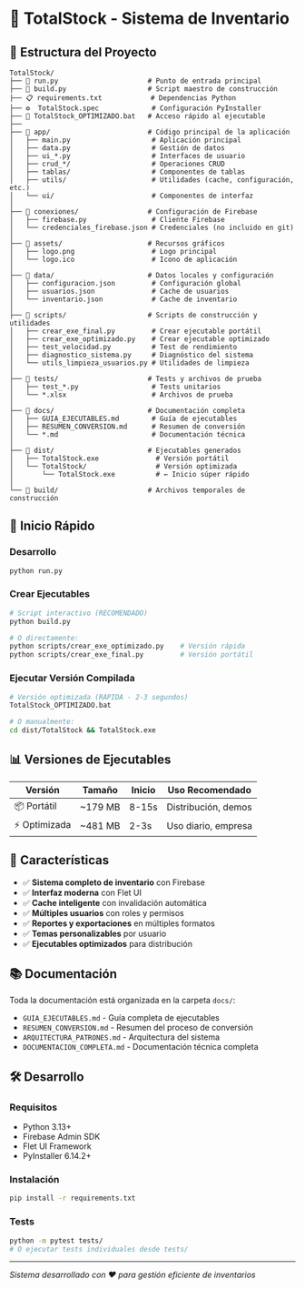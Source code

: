 # 🚀 TotalStock - Sistema de Inventario

## 📁 Estructura del Proyecto

```
TotalStock/
├── 🚀 run.py                      # Punto de entrada principal
├── 🔧 build.py                    # Script maestro de construcción
├── 📋 requirements.txt            # Dependencias Python
├── ⚙️  TotalStock.spec             # Configuración PyInstaller
├── 🎯 TotalStock_OPTIMIZADO.bat   # Acceso rápido al ejecutable
├── 
├── 📁 app/                        # Código principal de la aplicación
│   ├── main.py                    # Aplicación principal
│   ├── data.py                    # Gestión de datos
│   ├── ui_*.py                    # Interfaces de usuario
│   ├── crud_*/                    # Operaciones CRUD
│   ├── tablas/                    # Componentes de tablas
│   ├── utils/                     # Utilidades (cache, configuración, etc.)
│   └── ui/                        # Componentes de interfaz
│
├── 📁 conexiones/                 # Configuración de Firebase
│   ├── firebase.py                # Cliente Firebase
│   └── credenciales_firebase.json # Credenciales (no incluido en git)
│
├── 📁 assets/                     # Recursos gráficos
│   ├── logo.png                   # Logo principal
│   └── logo.ico                   # Icono de aplicación
│
├── 📁 data/                       # Datos locales y configuración
│   ├── configuracion.json         # Configuración global
│   ├── usuarios.json              # Cache de usuarios
│   └── inventario.json            # Cache de inventario
│
├── 📁 scripts/                    # Scripts de construcción y utilidades
│   ├── crear_exe_final.py         # Crear ejecutable portátil
│   ├── crear_exe_optimizado.py    # Crear ejecutable optimizado
│   ├── test_velocidad.py          # Test de rendimiento
│   ├── diagnostico_sistema.py     # Diagnóstico del sistema
│   └── utils_limpieza_usuarios.py # Utilidades de limpieza
│
├── 📁 tests/                      # Tests y archivos de prueba
│   ├── test_*.py                  # Tests unitarios
│   └── *.xlsx                     # Archivos de prueba
│
├── 📁 docs/                       # Documentación completa
│   ├── GUIA_EJECUTABLES.md        # Guía de ejecutables
│   ├── RESUMEN_CONVERSION.md      # Resumen de conversión
│   └── *.md                       # Documentación técnica
│
├── 📁 dist/                       # Ejecutables generados
│   ├── TotalStock.exe              # Versión portátil
│   └── TotalStock/                 # Versión optimizada
│       └── TotalStock.exe          # ← Inicio súper rápido
│
└── 📁 build/                      # Archivos temporales de construcción
```

## 🚀 Inicio Rápido

### Desarrollo
```bash
python run.py
```

### Crear Ejecutables
```bash
# Script interactivo (RECOMENDADO)
python build.py

# O directamente:
python scripts/crear_exe_optimizado.py    # Versión rápida
python scripts/crear_exe_final.py         # Versión portátil
```

### Ejecutar Versión Compilada
```bash
# Versión optimizada (RÁPIDA - 2-3 segundos)
TotalStock_OPTIMIZADO.bat

# O manualmente:
cd dist/TotalStock && TotalStock.exe
```

## 📊 Versiones de Ejecutables

| Versión | Tamaño | Inicio | Uso Recomendado |
|---------|--------|--------|--------------  |
| 📦 Portátil | ~179 MB | 8-15s | Distribución, demos |
| ⚡ Optimizada | ~481 MB | 2-3s | Uso diario, empresa |

## 🔧 Características

- ✅ **Sistema completo de inventario** con Firebase
- ✅ **Interfaz moderna** con Flet UI
- ✅ **Cache inteligente** con invalidación automática
- ✅ **Múltiples usuarios** con roles y permisos
- ✅ **Reportes y exportaciones** en múltiples formatos
- ✅ **Temas personalizables** por usuario
- ✅ **Ejecutables optimizados** para distribución

## 📚 Documentación

Toda la documentación está organizada en la carpeta `docs/`:

- `GUIA_EJECUTABLES.md` - Guía completa de ejecutables
- `RESUMEN_CONVERSION.md` - Resumen del proceso de conversión
- `ARQUITECTURA_PATRONES.md` - Arquitectura del sistema
- `DOCUMENTACION_COMPLETA.md` - Documentación técnica completa

## 🛠️ Desarrollo

### Requisitos
- Python 3.13+
- Firebase Admin SDK
- Flet UI Framework
- PyInstaller 6.14.2+

### Instalación
```bash
pip install -r requirements.txt
```

### Tests
```bash
python -m pytest tests/
# O ejecutar tests individuales desde tests/
```

---
*Sistema desarrollado con ❤️ para gestión eficiente de inventarios*
